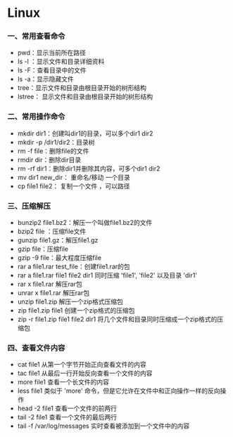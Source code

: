 # Linux

### 一、常用查看命令

- pwd：显示当前所在路径
- ls -l ：显示文件和目录详细资料
- ls -F：查看目录中的文件
- ls -a：显示隐藏文件
- tree：显示文件和目录由根目录开始的树形结构
- lstree： 显示文件和目录由根目录开始的树形结构

### 二、常用操作命令

- mkdir  dir1：创建叫dir1的目录，可以多个dir1 dir2
- mkdir -p /dir1/dir2：目录树
- rm -f file：删除file的文件
- rmdir dir：删除dir目录
- rm -rf dir1：删除dir1并删除其内容，可多个dir1 dir2 
- mv dir1 new_dir： 重命名/移动 一个目录 
- cp file1 file2： 复制一个文件 ，可以路径

### 三、压缩解压

- bunzip2  file1.bz2：解压一个叫做file1.bz2的文件
- bzip2 file ：压缩file文件
- gunzip file1.gz：解压file1.gz
- gzip file：压缩file
- gzip -9 file：最大程度压缩file
- rar a file1.rar  test_file：创建file1.rar的包
- rar a file1.rar file1 file2 dir1 同时压缩 'file1', 'file2' 以及目录 'dir1' 
- rar x file1.rar 解压rar包 
- unrar x file1.rar 解压rar包 
- unzip file1.zip 解压一个zip格式压缩包 
- zip file1.zip file1 创建一个zip格式的压缩包 
- zip -r file1.zip file1 file2 dir1 将几个文件和目录同时压缩成一个zip格式的压缩包 

### 四、查看文件内容

- cat file1 从第一个字节开始正向查看文件的内容 
- tac file1 从最后一行开始反向查看一个文件的内容 
- more file1 查看一个长文件的内容 
- less file1 类似于 'more' 命令，但是它允许在文件中和正向操作一样的反向操作 
- head -2 file1 查看一个文件的前两行 
- tail -2 file1 查看一个文件的最后两行 
- tail -f /var/log/messages 实时查看被添加到一个文件中的内容 

























